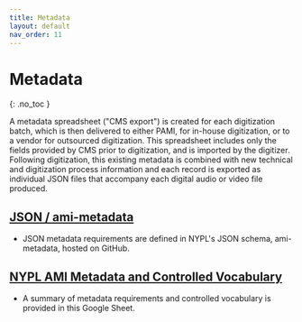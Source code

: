 ```yaml
---
title: Metadata
layout: default
nav_order: 11
---
```


# Metadata
{: .no_toc }

A metadata spreadsheet ("CMS export") is created for each digitization batch, which is then delivered to either PAMI, for in-house digitization, or to a vendor for outsourced digitization. This spreadsheet includes only the fields provided by CMS prior to digitization, and is imported by the digitizer. Following digitization, this existing metadata is combined with new technical and digitization process information and each record is exported as individual JSON files that accompany each digital audio or video file produced. 

## [JSON / ami-metadata](https://github.com/NYPL/ami-metadata)
* JSON metadata requirements are defined in NYPL's JSON schema, ami-metadata, hosted on GitHub.

## [NYPL AMI Metadata and Controlled Vocabulary](https://docs.google.com/spreadsheets/d/1IOoEL95HcgCJ9w4es-BziXghW5R40y3YUc8QBRoOxsc/edit#gid=2114463178)
* A summary of metadata requirements and controlled vocabulary is provided in this Google Sheet.